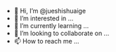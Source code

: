 - 👋 Hi, I’m @jueshishuaige
- 👀 I’m interested in ...
- 🌱 I’m currently learning ...
- 💞️ I’m looking to collaborate on ...
- 📫 How to reach me ...

<!---
jueshishuaige/jueshishuaige is a ✨ special ✨ repository because its `README.md` (this file) appears on your GitHub profile.
You can click the Preview link to take a look at your changes.
--->
